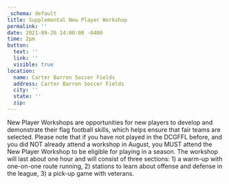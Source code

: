 ```yaml
---
_schema: default
title: Supplemental New Player Workshop
permalink: ''
date: 2021-09-26 14:00:00 -0400
time: 2pm
button:
  text: ''
  link: ''
  visible: true
location:
  name: Carter Barron Soccer Fields
  address: Carter Barron Soccer Fields
  city: ''
  state: ''
  zip:
---
```

New Player Workshops are opportunities for new players to develop and demonstrate their flag football skills, which helps ensure that fair teams are selected. Please note that if you have not played in the DCGFFL before, and you did NOT already attend a workshop in August, you MUST attend the New Player Workshop to be eligible for playing in a season. The workshop will last about one hour and will consist of three sections: 1) a warm-up with one-on-one route running, 2) stations to learn about offense and defense in the league, 3) a pick-up game with veterans.